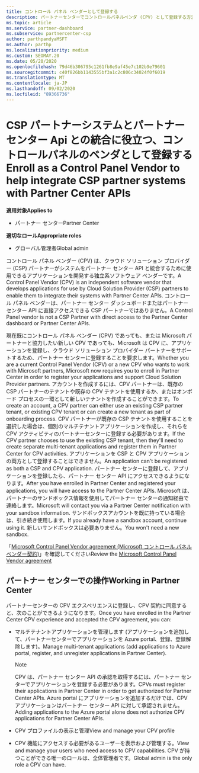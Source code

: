 ```yaml
---
title: コントロール パネル ベンダーとして登録する
description: パートナーセンターでコントロールパネルベンダ (CPV) として登録する方法について説明します。
ms.topic: article
ms.service: partner-dashboard
ms.subservice: partnercenter-csp
author: parthpandyaMSFT
ms.author: parthp
ms.localizationpriority: medium
ms.custom: SEOMAY.20
ms.date: 05/20/2020
ms.openlocfilehash: 79d46b306795c1261fb8e9af45e7c102b9e79601
ms.sourcegitcommit: c40f826bb1143555bf3a1c2c806c34024f0f6019
ms.translationtype: MT
ms.contentlocale: ja-JP
ms.lasthandoff: 09/02/2020
ms.locfileid: "89366736"
---
```

# <a name="enroll-as-a-control-panel-vendor-to-help-integrate-csp-partner-systems-with-partner-center-apis"></a><span data-ttu-id="2c14b-103">CSP パートナーシステムとパートナーセンター Api との統合に役立つ、コントロールパネルのベンダとして登録する</span><span class="sxs-lookup"><span data-stu-id="2c14b-103">Enroll as a Control Panel Vendor to help integrate CSP partner systems with Partner Center APIs</span></span>

<span data-ttu-id="2c14b-104">**適用対象**</span><span class="sxs-lookup"><span data-stu-id="2c14b-104">**Applies to**</span></span>

- <span data-ttu-id="2c14b-105">パートナー センター</span><span class="sxs-lookup"><span data-stu-id="2c14b-105">Partner Center</span></span>

<span data-ttu-id="2c14b-106">**適切なロール**</span><span class="sxs-lookup"><span data-stu-id="2c14b-106">**Appropriate roles**</span></span>

- <span data-ttu-id="2c14b-107">グローバル管理者</span><span class="sxs-lookup"><span data-stu-id="2c14b-107">Global admin</span></span>

<span data-ttu-id="2c14b-108">コントロール パネル ベンダー (CPV) は、クラウド ソリューション プロバイダー (CSP) パートナーがシステムをパートナー センター API と統合するために使用できるアプリケーションを開発する独立系ソフトウェア ベンダーです。</span><span class="sxs-lookup"><span data-stu-id="2c14b-108">A Control Panel Vendor (CPV) is an independent software vendor that develops applications for use by Cloud Solution Provider (CSP) partners to enable them to integrate their systems with Partner Center APIs.</span></span> <span data-ttu-id="2c14b-109">コントロール パネル ベンダーは、パートナー センター ダッシュボードまたはパートナー センター API に直接アクセスできる CSP パートナーではありません。</span><span class="sxs-lookup"><span data-stu-id="2c14b-109">A Control Panel vendor is not a CSP Partner with direct access to the Partner Center dashboard or Partner Center APIs.</span></span>

<span data-ttu-id="2c14b-110">現在既にコントロール パネル ベンダー (CPV) であっても、または Microsoft パートナーと協力したい新しい CPV であっても、Microsoft は CPV に、アプリケーションを登録し、クラウド ソリューション プロバイダー パートナーをサポートするため、パートナー センターに登録することを要求します。</span><span class="sxs-lookup"><span data-stu-id="2c14b-110">Whether you are a current Control Panel Vendor (CPV) or a new CPV who wants to work with Microsoft partners, Microsoft now requires you to enroll in Partner Center in order to register your applications and support Cloud Solution Provider partners.</span></span> <span data-ttu-id="2c14b-111">アカウントを作成するには、CPV パートナーは、既存の CSP パートナーのテナントや既存の CPV テナントを使用するか、またはオンボード プロセスの一環として新しいテナントを作成することができます。</span><span class="sxs-lookup"><span data-stu-id="2c14b-111">To create an account, a CPV partner can either use an existing CSP partner tenant, or existing CPV tenant or can create a new tenant as part of onboarding process.</span></span> <span data-ttu-id="2c14b-112">CPV パートナーが既存の CSP テナントを使用することを選択した場合は、個別のマルチテナントアプリケーションを作成し、それらを CPV アクティビティのパートナーセンターに登録する必要があります。</span><span class="sxs-lookup"><span data-stu-id="2c14b-112">If the CPV partner chooses to use the existing CSP tenant, then they'll need to create separate multi-tenant applications and register them in Partner Center for CPV activities.</span></span> <span data-ttu-id="2c14b-113">アプリケーションを CSP と CPV アプリケーションの両方として登録することはできません。</span><span class="sxs-lookup"><span data-stu-id="2c14b-113">An application can't be registered as both a CSP and CPV application.</span></span> <span data-ttu-id="2c14b-114">パートナー センターに登録して、アプリケーションを登録したら、パートナー センター API にアクセスできるようになります。</span><span class="sxs-lookup"><span data-stu-id="2c14b-114">After you have enrolled in Partner Center and registered your applications, you will have access to the Partner Center APIs.</span></span>  <span data-ttu-id="2c14b-115">Microsoft は、パートナーのサンドボックス情報を使用してパートナー センターの通知経由で連絡します。</span><span class="sxs-lookup"><span data-stu-id="2c14b-115">Microsoft will contact you via a Partner Center notification with your sandbox information.</span></span> <span data-ttu-id="2c14b-116">サンドボックスアカウントを既に持っている場合は、引き続き使用します。</span><span class="sxs-lookup"><span data-stu-id="2c14b-116">If you already have a sandbox account, continue using it.</span></span> <span data-ttu-id="2c14b-117">新しいサンドボックスは必要ありません。</span><span class="sxs-lookup"><span data-stu-id="2c14b-117">You won't need a new sandbox.</span></span>

<span data-ttu-id="2c14b-118">「[Microsoft Control Panel Vendor agreement (Microsoft コントロール パネル ベンダー契約)](https://go.microsoft.com/fwlink/?linkid=2055198)」を確認してください</span><span class="sxs-lookup"><span data-stu-id="2c14b-118">Review the [Microsoft Control Panel Vendor agreement](https://go.microsoft.com/fwlink/?linkid=2055198)</span></span>


## <a name="working-in-partner-center"></a><span data-ttu-id="2c14b-119">パートナー センターでの操作</span><span class="sxs-lookup"><span data-stu-id="2c14b-119">Working in Partner Center</span></span>
<span data-ttu-id="2c14b-120">パートナーセンターの CPV エクスペリエンスに登録し、CPV 契約に同意すると、次のことができるようになります。</span><span class="sxs-lookup"><span data-stu-id="2c14b-120">Once you have enrolled in the Partner Center CPV experience and accepted the CPV agreement, you can:</span></span>

- <span data-ttu-id="2c14b-121">マルチテナントアプリケーションを管理します (アプリケーションを追加して、パートナーセンターでアプリケーションを Azure portal、登録、登録解除します)。</span><span class="sxs-lookup"><span data-stu-id="2c14b-121">Manage multi-tenant applications (add applications to Azure portal, register, and unregister applications in Partner Center).</span></span>

    >[!Note] 
    ><span data-ttu-id="2c14b-122">CPV は、パートナー センター API の承認を取得するには、パートナー センターでアプリケーションを登録する必要があります。</span><span class="sxs-lookup"><span data-stu-id="2c14b-122">CPVs must register their applications in Partner Center in order to get authorized for Partner Center APIs.</span></span> <span data-ttu-id="2c14b-123">Azure portal にアプリケーションを追加するだけでは、CPV アプリケーションはパートナー センター API に対して承認されません。</span><span class="sxs-lookup"><span data-stu-id="2c14b-123">Adding applications to the Azure portal alone does not authorize CPV applications for Partner Center APIs.</span></span> 

- <span data-ttu-id="2c14b-124">CPV プロファイルの表示と管理</span><span class="sxs-lookup"><span data-stu-id="2c14b-124">View and manage your CPV profile</span></span> 

- <span data-ttu-id="2c14b-125">CPV 機能にアクセスする必要があるユーザーを表示および管理する。</span><span class="sxs-lookup"><span data-stu-id="2c14b-125">View and manage your users who need access to CPV capabilities.</span></span> <span data-ttu-id="2c14b-126">CPV が持つことができる唯一のロールは、全体管理者です。</span><span class="sxs-lookup"><span data-stu-id="2c14b-126">Global admin is the only role a CPV can have.</span></span>


